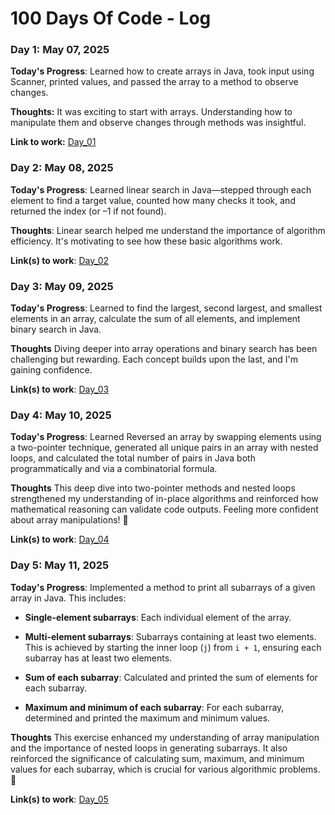 # 100 Days Of Code - Log

### Day 1: May 07, 2025

**Today's Progress**: Learned how to create arrays in Java, took input using Scanner, printed values, and passed the array to a method to observe changes.

**Thoughts:** It was exciting to start with arrays. Understanding how to manipulate them and observe changes through methods was insightful.

**Link to work:** [Day_01](https://github.com/prashantsaini1525/100DaysOfCode-Java-DSA/tree/main/Day_01)

### Day 2: May 08, 2025

**Today's Progress**: Learned linear search in Java—stepped through each element to find a target value, counted how many checks it took, and returned the index (or –1 if not found).

**Thoughts**: Linear search helped me understand the importance of algorithm efficiency. It's motivating to see how these basic algorithms work.

**Link(s) to work**: [Day_02](https://github.com/prashantsaini1525/100DaysOfCode-Java-DSA/tree/main/Day_02)

### Day 3: May 09, 2025

**Today's Progress**: Learned to find the largest, second largest, and smallest elements in an array, calculate the sum of all elements, and implement binary search in Java.

**Thoughts** Diving deeper into array operations and binary search has been challenging but rewarding. Each concept builds upon the last, and I'm gaining confidence.

**Link(s) to work**: [Day_03](https://github.com/prashantsaini1525/100DaysOfCode-Java-DSA/tree/main/Day_03)

### Day 4: May 10, 2025

**Today's Progress**: Learned Reversed an array by swapping elements using a two-pointer technique, generated all unique pairs in an array with nested loops, and calculated the total number of pairs in Java both programmatically and via a combinatorial formula.

**Thoughts** This deep dive into two-pointer methods and nested loops strengthened my understanding of in-place algorithms and reinforced how mathematical reasoning can validate code outputs. Feeling more confident about array manipulations! 💪

**Link(s) to work**: [Day_04](https://github.com/prashantsaini1525/100DaysOfCode-Java-DSA/tree/main/Day_04)

### Day 5: May 11, 2025

**Today's Progress**: Implemented a method to print all subarrays of a given array in Java. This includes:

- **Single-element subarrays**: Each individual element of the array.

- **Multi-element subarrays**: Subarrays containing at least two elements. This is achieved by starting the inner loop (`j`) from `i + 1`, ensuring each subarray has at least two elements.

- **Sum of each subarray**: Calculated and printed the sum of elements for each subarray.

- **Maximum and minimum of each subarray**: For each subarray, determined and printed the maximum and minimum values.

**Thoughts** This exercise enhanced my understanding of array manipulation and the importance of nested loops in generating subarrays. It also reinforced the significance of calculating sum, maximum, and minimum values for each subarray, which is crucial for various algorithmic problems. 💪

**Link(s) to work**: [Day_05](https://github.com/prashantsaini1525/100DaysOfCode-Java-DSA/tree/main/Day_05)
